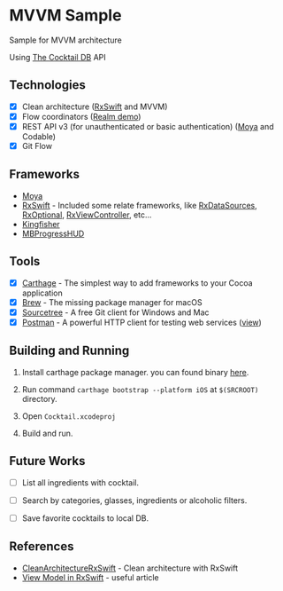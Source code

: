 # MVVM Sample

Sample for MVVM architecture

Using [The Cocktail DB](https://www.thecocktaildb.com) API

## Technologies

- [x] Clean architecture ([RxSwift](https://github.com/ReactiveX/RxSwift) and MVVM)
- [x] Flow coordinators ([Realm demo](https://github.com/realm/EventKit/blob/master/iOS/EventBlank2-iOS/Services/Navigator.swift))
- [x] REST API v3 (for unauthenticated or basic authentication) ([Moya](https://github.com/Moya/Moya) and Codable)
- [x] Git Flow

## Frameworks

* [Moya](https://github.com/Moya/Moya)
* [RxSwift](https://github.com/ReactiveX/RxSwift) - Included some relate frameworks, like [RxDataSources](https://github.com/RxSwiftCommunity/RxDataSources), [RxOptional](https://github.com/RxSwiftCommunity/RxOptional), [RxViewController](https://github.com/devxoul/RxViewController), etc...
* [Kingfisher](https://github.com/onevcat/Kingfisher)
* [MBProgressHUD](https://github.com/jdg/MBProgressHUD)

## Tools

- [x] [Carthage](https://github.com/Carthage/Carthage) - The simplest way to add frameworks to your Cocoa application
- [x] [Brew](https://github.com/Homebrew/brew) - The missing package manager for macOS
- [x] [Sourcetree](https://www.sourcetreeapp.com) - A free Git client for Windows and Mac
- [x] [Postman](https://www.getpostman.com) - A powerful HTTP client for testing web services ([view](https://github.com/khoren93/SwiftHub/tree/master/Postman))

## Building and Running

1. Install carthage package manager. you can found binary [here](https://github.com/Carthage/Carthage).

2. Run command `carthage bootstrap --platform iOS` at `$(SRCROOT)` directory.

3. Open `Cocktail.xcodeproj`

4. Build and run.

## Future Works

- [ ] List all ingredients with cocktail.

- [ ] Search by categories, glasses, ingredients or alcoholic filters.

- [ ] Save favorite cocktails to local DB.

## References

* [CleanArchitectureRxSwift](https://github.com/sergdort/CleanArchitectureRxSwift) - Clean architecture with RxSwift
* [View Model in RxSwift](https://medium.com/@SergDort/viewmodel-in-rxswift-world-13d39faa2cf5) - useful article
